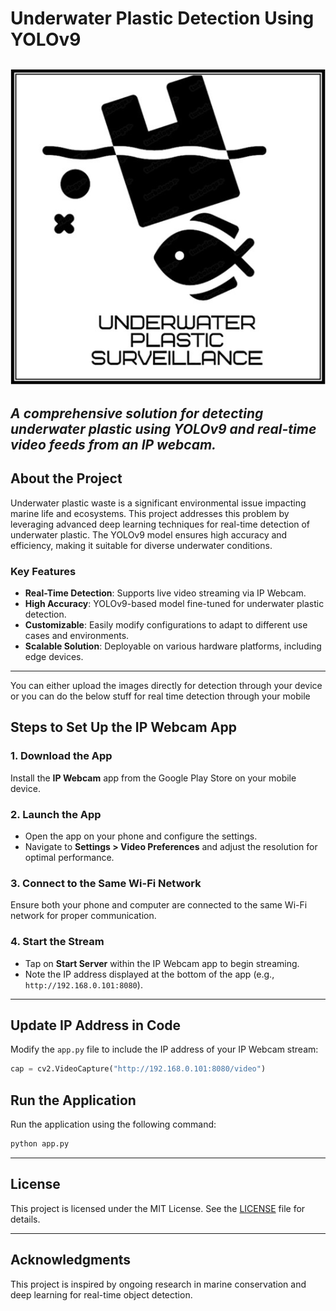 # **Underwater Plastic Detection Using YOLOv9**  
![Project Logo](Assets/Logo/logo.jpg)
---
*A comprehensive solution for detecting underwater plastic using YOLOv9 and real-time video feeds from an IP webcam.*
---

## **About the Project**  
Underwater plastic waste is a significant environmental issue impacting marine life and ecosystems. This project addresses this problem by leveraging advanced deep learning techniques for real-time detection of underwater plastic. The YOLOv9 model ensures high accuracy and efficiency, making it suitable for diverse underwater conditions.  

### **Key Features**  
- **Real-Time Detection**: Supports live video streaming via IP Webcam.  
- **High Accuracy**: YOLOv9-based model fine-tuned for underwater plastic detection.  
- **Customizable**: Easily modify configurations to adapt to different use cases and environments.  
- **Scalable Solution**: Deployable on various hardware platforms, including edge devices.  

---
You can either upload the images directly for detection through your device or you can do the below stuff for real time detection through your mobile

## **Steps to Set Up the IP Webcam App**  

### **1. Download the App**  
Install the **IP Webcam** app from the Google Play Store on your mobile device.  

### **2. Launch the App**  
- Open the app on your phone and configure the settings.  
- Navigate to **Settings > Video Preferences** and adjust the resolution for optimal performance.  

### **3. Connect to the Same Wi-Fi Network**  
Ensure both your phone and computer are connected to the same Wi-Fi network for proper communication.  

### **4. Start the Stream**  
- Tap on **Start Server** within the IP Webcam app to begin streaming.  
- Note the IP address displayed at the bottom of the app (e.g., `http://192.168.0.101:8080`).  

---

## **Update IP Address in Code**  
Modify the `app.py` file to include the IP address of your IP Webcam stream:  

```python
cap = cv2.VideoCapture("http://192.168.0.101:8080/video")
```
## **Run the Application**  
Run the application using the following command:  

```bash
python app.py
```

---

## **License**  
This project is licensed under the MIT License. See the [LICENSE](LICENSE) file for details.  

---

## **Acknowledgments**  
This project is inspired by ongoing research in marine conservation and deep learning for real-time object detection.  
